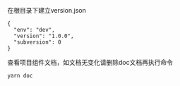 在根目录下建立version.json

```
{
  "env": "dev",
  "version": "1.0.0",
  "subversion": 0
}
```
查看项目组件文档，如文档无变化请删除doc文档再执行命令
```
yarn doc
```